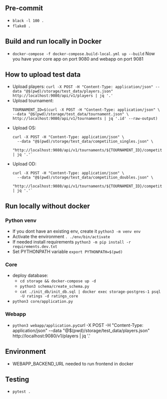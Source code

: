 ## Pre-commit
- `black -l 100 .`
- `flake8 .`

## Build and run locally in Docker
- `docker-compose -f docker-compose.build-local.yml up --build`
  Now you have your core app on port 9080 and webapp on port 9081

## How to upload test data
- Upload players: `curl -X POST -H "Content-Type: application/json" --data "@$(pwd)/storage/test_data/players.json" http://localhost:9080/api/v1/players | jq '.'`
- Upload tournament:
  ```
  TOURNAMENT_ID=$(curl -X POST -H "Content-Type: application/json" \
  --data "@$(pwd)/storage/test_data/tournament.json" \
  http://localhost:9080/api/v1/tournaments | jq '.id' --raw-output)
  ```
- Upload OS:
  ```
  curl -X POST -H "Content-Type: application/json" \
    --data "@$(pwd)/storage/test_data/competition_singles.json" \
    "http://localhost:9080/api/v1/tournaments/${TOURNAMENT_ID}/competitions" | jq '.'`
  ```
- Upload OD:
  ```
  curl -X POST -H "Content-Type: application/json" \
    --data "@$(pwd)/storage/test_data/competition_doubles.json" \
    "http://localhost:9080/api/v1/tournaments/${TOURNAMENT_ID}/competitions" | jq '.'`
  ```

## Run locally without docker

### Python venv
- If you dont have an existing env, create it `python3 -m venv env`
- Activate the environment `. ./env/bin/activate`
- If needed install requirements `python3 -m pip install -r requirements.dev.txt`
- Set PYTHONPATH variable `export PYTHONPATH=$(pwd)`

### Core
- deploy database:
    - `cd storage && docker-compose up -d`
    - `python3 schema/create_schema.py`
    - `cat ./init_db/init_db.sql | docker exec storage-postgres-1 psql -U ratings -d ratings_core`
- `python3 core/application.py`

### Webapp
- `python3 webapp/application.py`curl -X POST -H "Content-Type: application/json" --data "@$(pwd)/storage/test_data/players.json" http://localhost:9080/v1/players | jq '.'

## Environment
- WEBAPP_BACKEND_URL needed to run frontend in docker

## Testing
- `pytest .`
